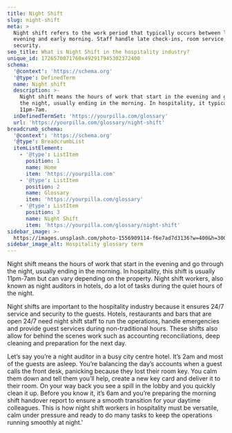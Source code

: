 ```yaml
---
title: Night Shift
slug: night-shift
meta: >
  Night shift refers to the work period that typically occurs between late
  evening and early morning. Staff handle late check-ins, room service, and
  security.
seo_title: What is Night Shift in the hospitality industry?
unique_id: 1726570071760x492917945302372400
schema:
  '@context': 'https://schema.org'
  '@type': DefinedTerm
  name: Night shift
  description: >-
    Night shift means the hours of work that start in the evening and go through
    the night, usually ending in the morning. In hospitality, it typically spans
    11pm-7am.
  inDefinedTermSet: 'https://yourpilla.com/glossary'
  url: 'https://yourpilla.com/glossary/night-shift'
breadcrumb_schema:
  '@context': 'https://schema.org'
  '@type': BreadcrumbList
  itemListElement:
    - '@type': ListItem
      position: 1
      name: Home
      item: 'https://yourpilla.com'
    - '@type': ListItem
      position: 2
      name: Glossary
      item: 'https://yourpilla.com/glossary'
    - '@type': ListItem
      position: 3
      name: Night Shift
      item: 'https://yourpilla.com/glossary/night-shift'
sidebar_image: >-
  https://images.unsplash.com/photo-1556909114-f6e7ad7d3136?w=400&h=300&fit=crop&auto=format
sidebar_image_alt: Hospitality glossary term
---
```

Night shift means the hours of work that start in the evening and go through the night, usually ending in the morning. In hospitality, this shift is usually 11pm-7am but can vary depending on the property. Night shift workers, also known as night auditors in hotels, do a lot of tasks during the quiet hours of the night.

Night shifts are important to the hospitality industry because it ensures 24/7 service and security to the guests. Hotels, restaurants and bars that are open 24/7 need night shift staff to run the operations, handle emergencies and provide guest services during non-traditional hours. These shifts also allow for behind the scenes work such as accounting reconciliations, deep cleaning and preparation for the next day.

Let’s say you’re a night auditor in a busy city centre hotel. It’s 2am and most of the guests are asleep. You’re balancing the day’s accounts when a guest calls the front desk, panicking because they lost their room key. You calm them down and tell them you’ll help, create a new key card and deliver it to their room. On your way back you see a spill in the lobby and you quickly clean it up. Before you know it, it’s 6am and you’re preparing the morning shift handover report to ensure a smooth transition for your daytime colleagues. This is how night shift workers in hospitality must be versatile, calm under pressure and ready to do many tasks to keep the operations running smoothly at night.'
